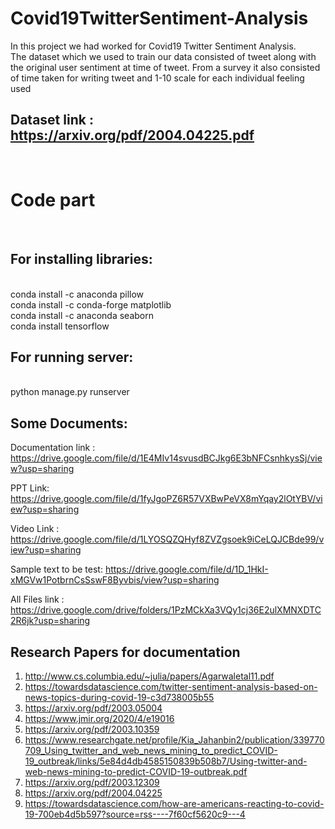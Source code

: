 # Covid19TwitterSentiment-Analysis
In this project we had worked for Covid19 Twitter Sentiment Analysis. <br />
The dataset which we used to train our data consisted of tweet along with the original user sentiment at time of tweet. From a survey it also consisted of time taken for writing tweet and  1-10 scale for each individual feeling used

## Dataset link : https://arxiv.org/pdf/2004.04225.pdf

 <br />
 
# Code part


 <br />
 
## For installing libraries:   
<br />
conda install -c anaconda pillow  <br />
conda install -c conda-forge matplotlib  <br />
conda install -c anaconda seaborn  <br />
conda install tensorflow  <br />


## For running server: 
<br />
python manage.py runserver  <br />

## Some Documents:

Documentation link : https://drive.google.com/file/d/1E4MIv14svusdBCJkg6E3bNFCsnhkysSj/view?usp=sharing

PPT Link: https://drive.google.com/file/d/1fyJgoPZ6R57VXBwPeVX8mYqay2lOtYBV/view?usp=sharing

Video Link : https://drive.google.com/file/d/1LYOSQZQHyf8ZVZgsoek9iCeLQJCBde99/view?usp=sharing 

Sample text to be test: https://drive.google.com/file/d/1D_1HkI-xMGVw1PotbrnCsSswF8Byvbis/view?usp=sharing

All Files link : https://drive.google.com/drive/folders/1PzMCkXa3VQy1cj36E2ulXMNXDTC2R6jk?usp=sharing


## Research Papers for documentation
1. http://www.cs.columbia.edu/~julia/papers/Agarwaletal11.pdf    </br>
2. https://towardsdatascience.com/twitter-sentiment-analysis-based-on-news-topics-during-covid-19-c3d738005b55   </br>
3. https://arxiv.org/pdf/2003.05004    </br>
4. https://www.jmir.org/2020/4/e19016  </br>
5. https://arxiv.org/pdf/2003.10359 </br>
6. https://www.researchgate.net/profile/Kia_Jahanbin2/publication/339770709_Using_twitter_and_web_news_mining_to_predict_COVID-19_outbreak/links/5e84d4db4585150839b508b7/Using-twitter-and-web-news-mining-to-predict-COVID-19-outbreak.pdf </br>
7. https://arxiv.org/pdf/2003.12309 </br>
8. https://arxiv.org/pdf/2004.04225 </br>
9. https://towardsdatascience.com/how-are-americans-reacting-to-covid-19-700eb4d5b597?source=rss----7f60cf5620c9---4 </br>
